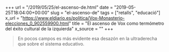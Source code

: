 +++
url = "/2019/05/25/el-ascenso-de.html"
date = "2019-05-25T18:04:00+00:00"
slug = "el-ascenso-de"
tags = ["retalls", "educació"]
x_url = "https://www.eldiario.es/politica/Vox-Monasterio-elecciones_0_902559900.html"
title = "El ascenso de Vox como termómetro del éxito cultural de la izquierda"
x_source = ""
+++


 > En pocos campos es más evidente esa desazón en la ultraderecha que sobre el sistema educativo.
